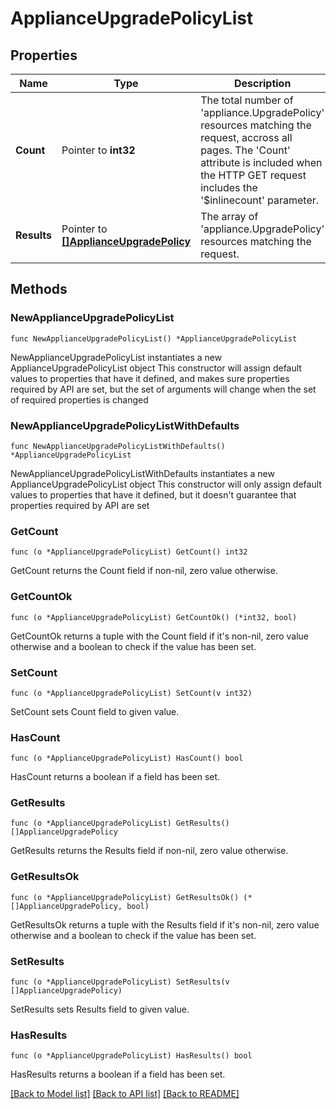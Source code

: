 # ApplianceUpgradePolicyList

## Properties

Name | Type | Description | Notes
------------ | ------------- | ------------- | -------------
**Count** | Pointer to **int32** | The total number of &#39;appliance.UpgradePolicy&#39; resources matching the request, accross all pages. The &#39;Count&#39; attribute is included when the HTTP GET request includes the &#39;$inlinecount&#39; parameter. | [optional] 
**Results** | Pointer to [**[]ApplianceUpgradePolicy**](appliance.UpgradePolicy.md) | The array of &#39;appliance.UpgradePolicy&#39; resources matching the request. | [optional] 

## Methods

### NewApplianceUpgradePolicyList

`func NewApplianceUpgradePolicyList() *ApplianceUpgradePolicyList`

NewApplianceUpgradePolicyList instantiates a new ApplianceUpgradePolicyList object
This constructor will assign default values to properties that have it defined,
and makes sure properties required by API are set, but the set of arguments
will change when the set of required properties is changed

### NewApplianceUpgradePolicyListWithDefaults

`func NewApplianceUpgradePolicyListWithDefaults() *ApplianceUpgradePolicyList`

NewApplianceUpgradePolicyListWithDefaults instantiates a new ApplianceUpgradePolicyList object
This constructor will only assign default values to properties that have it defined,
but it doesn't guarantee that properties required by API are set

### GetCount

`func (o *ApplianceUpgradePolicyList) GetCount() int32`

GetCount returns the Count field if non-nil, zero value otherwise.

### GetCountOk

`func (o *ApplianceUpgradePolicyList) GetCountOk() (*int32, bool)`

GetCountOk returns a tuple with the Count field if it's non-nil, zero value otherwise
and a boolean to check if the value has been set.

### SetCount

`func (o *ApplianceUpgradePolicyList) SetCount(v int32)`

SetCount sets Count field to given value.

### HasCount

`func (o *ApplianceUpgradePolicyList) HasCount() bool`

HasCount returns a boolean if a field has been set.

### GetResults

`func (o *ApplianceUpgradePolicyList) GetResults() []ApplianceUpgradePolicy`

GetResults returns the Results field if non-nil, zero value otherwise.

### GetResultsOk

`func (o *ApplianceUpgradePolicyList) GetResultsOk() (*[]ApplianceUpgradePolicy, bool)`

GetResultsOk returns a tuple with the Results field if it's non-nil, zero value otherwise
and a boolean to check if the value has been set.

### SetResults

`func (o *ApplianceUpgradePolicyList) SetResults(v []ApplianceUpgradePolicy)`

SetResults sets Results field to given value.

### HasResults

`func (o *ApplianceUpgradePolicyList) HasResults() bool`

HasResults returns a boolean if a field has been set.


[[Back to Model list]](../README.md#documentation-for-models) [[Back to API list]](../README.md#documentation-for-api-endpoints) [[Back to README]](../README.md)



